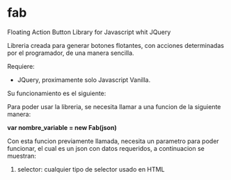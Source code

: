 # fab



Floating Action Button Library for Javascript whit JQuery 

Libreria creada para generar botones flotantes, con acciones determinadas por el programador, de una manera sencilla.

Requiere:
<ul>
 <li>JQuery, proximamente solo Javascript Vanilla.</li>
</ul>

Su funcionamiento es el siguiente:

Para poder usar la libreria, se necesita llamar a una funcion de la siguiente manera:

<b>var nombre_variable = new Fab(json)</b>

Con esta funcion previamente llamada, necesita un parametro para poder funcionar, el cual es un json con datos requeridos, a continuacion se muestran:
<ol>
 <li>selector: cualquier tipo de selector usado en HTML</li>
</ol>

	
